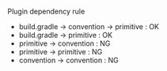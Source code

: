 Plugin dependency rule

* build.gradle -> convention -> primitive : OK
* build.gradle -> primitive : OK
* primitive -> convention : NG
* primitive -> primitive : NG
* convention -> convention : NG